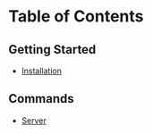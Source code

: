 # Table of Contents

## Getting Started

* [Installation](getting-started/installation.md)

## Commands

* [Server](commands/server.md)
